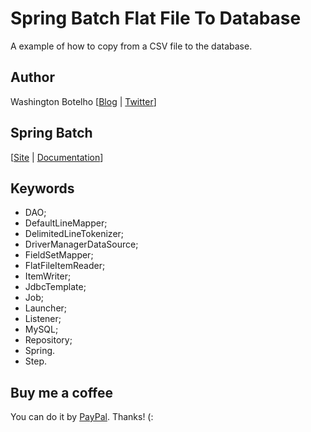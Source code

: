# Spring Batch Flat File To Database

A example of how to copy from a CSV file to the database. 

## Author

Washington Botelho [[Blog](http://wbotelhos.com.br) | [Twitter](http://twitter.com/#!/wbotelhos)]

## Spring Batch

[[Site](http://static.springsource.org/spring-batch/) | [Documentation](http://static.springsource.org/spring-batch/reference/index.html)]

## Keywords
  
+ DAO;
+ DefaultLineMapper;
+ DelimitedLineTokenizer;
+ DriverManagerDataSource;
+ FieldSetMapper;
+ FlatFileItemReader;
+ ItemWriter;
+ JdbcTemplate;
+ Job;
+ Launcher;
+ Listener;
+ MySQL;
+ Repository;
+ Spring.
+ Step.

## Buy me a coffee

You can do it by [PayPal](https://www.paypal.com/cgi-bin/webscr?cmd=_donations&business=X8HEP2878NDEG&item_name=Github). Thanks! (:
